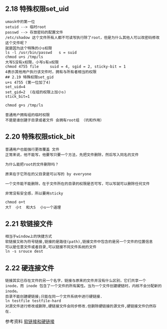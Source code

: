 ## 2.18 特殊权限set_uid
```
umask中的第一位
setuid --> 临时root
passwd --> 存放密码的配置文件
/etc/shadow 这个文件所有人都不可读写执行除了root，但是为什么其他人可以改密码修改这个文件呢？
就是因为这个特殊的小s权限
ls -l /usr/bin/passwd   s = suid
chmod u+s /tmp/ls
大写S没有x权限，小写s有x权限
chmod 4755 file     suid = 4, sgid = 2, sticky-bit = 1
4表示其他用户执行该文件时，拥有与所有者相当的权限
## 2.19 特殊权限set_gid
u+s 4755 (第一位加了4)
set_uid=4
set_gid=2  (在组的权限上加小s)
stick_bit=1

chmod g+s /tmp/ls

普通用户拥有组的临时权限
不是是谁创建子目录或者文件 会拥有root组 （坑和作用）
```

## 2.20 特殊权限stick_bit
```
普通用户也能强行更改覆盖 文件
正常来说，他不能写，他要写只要一个方法，先把文件删除，然后写入同名的文件

为什么能把root的文件删除吗？

原来在于它所在的父目录是可以写的 by everyone

一个文件能不能删除，在于文件所在的目录的权限是否可写，可以写就可以删除任何文件

非常没有安全感，所以要用sticky

chmod o+t
大T  小t  和大S  小s一个道理
```

## 2.21 软链接文件
```
相当于window上的快捷方式
软链接又称为符号链接,链接的是路径(path),链接文件中包含的是另一个文件的位置信息
可以是任意文件或者目录,可以链接不同文件系统的文件
ln -s srouce dest

```

## 2.22 硬连接文件
```
链接其实已存在文件的另一个名字，链接与原来的文件并没有什么区别，它们共享一个 inode，而 inode 包含了一个文件的所有属性。当为一个文件创建硬链时，内核不会分配新的 inode。
目录不能创建硬链接;只能在同一个文件系统中进行硬链接.
ln testfile testfile-hard
对源文件进行修改或删除,硬链接文件会同步修改.但删除硬链接的源文件,硬链接文件仍然存在.
```
参考资料 [软链接和硬链接](http://answerywj.com/2016/08/02/Linux%E7%9A%84%E7%A1%AC%E9%93%BE%E6%8E%A5%E5%92%8C%E8%BD%AF%E9%93%BE%E6%8E%A5/)
